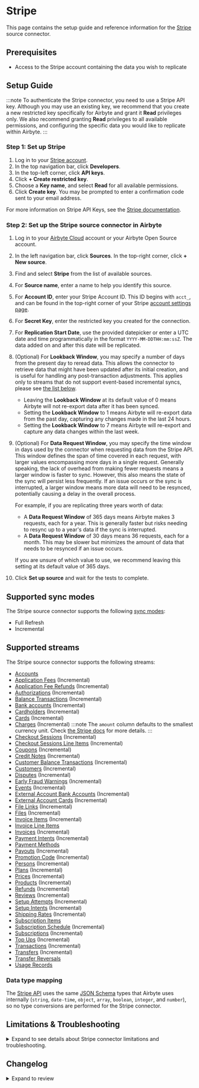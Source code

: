# Stripe

<HideInUI>

This page contains the setup guide and reference information for the [Stripe](https://stripe.com/) source connector.

</HideInUI>

## Prerequisites

- Access to the Stripe account containing the data you wish to replicate

## Setup Guide

:::note
To authenticate the Stripe connector, you need to use a Stripe API key. Although you may use an existing key, we recommend that you create a new restricted key specifically for Airbyte and grant it **Read** privileges only. We also recommend granting **Read** privileges to all available permissions, and configuring the specific data you would like to replicate within Airbyte.
:::

### Step 1: Set up Stripe

1. Log in to your [Stripe account](https://dashboard.stripe.com/login).
2. In the top navigation bar, click **Developers**.
3. In the top-left corner, click **API keys**.
4. Click **+ Create restricted key**.
5. Choose a **Key name**, and select **Read** for all available permissions.
6. Click **Create key**. You may be prompted to enter a confirmation code sent to your email address.

For more information on Stripe API Keys, see the [Stripe documentation](https://stripe.com/docs/keys).

### Step 2: Set up the Stripe source connector in Airbyte

1. Log in to your [Airbyte Cloud](https://cloud.airbyte.com/workspaces) account or your Airbyte Open Source account.
2. In the left navigation bar, click **Sources**. In the top-right corner, click **+ New source**.
3. Find and select **Stripe** from the list of available sources.
4. For **Source name**, enter a name to help you identify this source.
5. For **Account ID**, enter your Stripe Account ID. This ID begins with `acct_`, and can be found in the top-right corner of your Stripe [account settings page](https://dashboard.stripe.com/settings/account).
6. For **Secret Key**, enter the restricted key you created for the connection.
7. For **Replication Start Date**, use the provided datepicker or enter a UTC date and time programmatically in the format `YYYY-MM-DDTHH:mm:ssZ`. The data added on and after this date will be replicated.
8. (Optional) For **Lookback Window**, you may specify a number of days from the present day to reread data. This allows the connector to retrieve data that might have been updated after its initial creation, and is useful for handling any post-transaction adjustments. This applies only to streams that do not support event-based incremental syncs, please see [the list below](#troubleshooting).

   - Leaving the **Lookback Window** at its default value of 0 means Airbyte will not re-export data after it has been synced.
   - Setting the **Lookback Window** to 1 means Airbyte will re-export data from the past day, capturing any changes made in the last 24 hours.
   - Setting the **Lookback Window** to 7 means Airbyte will re-export and capture any data changes within the last week.

9. (Optional) For **Data Request Window**, you may specify the time window in days used by the connector when requesting data from the Stripe API. This window defines the span of time covered in each request, with larger values encompassing more days in a single request. Generally speaking, the lack of overhead from making fewer requests means a larger window is faster to sync. However, this also means the state of the sync will persist less frequently. If an issue occurs or the sync is interrupted, a larger window means more data will need to be resynced, potentially causing a delay in the overall process.

   For example, if you are replicating three years worth of data:

   - A **Data Request Window** of 365 days means Airbyte makes 3 requests, each for a year. This is generally faster but risks needing to resync up to a year's data if the sync is interrupted.
   - A **Data Request Window** of 30 days means 36 requests, each for a month. This may be slower but minimizes the amount of data that needs to be resynced if an issue occurs.

   If you are unsure of which value to use, we recommend leaving this setting at its default value of 365 days.

10. Click **Set up source** and wait for the tests to complete.

<HideInUI>

## Supported sync modes

The Stripe source connector supports the following [sync modes](https://docs.airbyte.com/cloud/core-concepts#connection-sync-modes):

- Full Refresh
- Incremental

## Supported streams

The Stripe source connector supports the following streams:

- [Accounts](https://stripe.com/docs/api/accounts/list)
- [Application Fees](https://stripe.com/docs/api/application_fees) \(Incremental\)
- [Application Fee Refunds](https://stripe.com/docs/api/fee_refunds/list) \(Incremental\)
- [Authorizations](https://stripe.com/docs/api/issuing/authorizations/list) \(Incremental\)
- [Balance Transactions](https://stripe.com/docs/api/balance_transactions/list) \(Incremental\)
- [Bank accounts](https://stripe.com/docs/api/customer_bank_accounts/list) \(Incremental\)
- [Cardholders](https://stripe.com/docs/api/issuing/cardholders/list) \(Incremental\)
- [Cards](https://stripe.com/docs/api/issuing/cards/list) \(Incremental\)
- [Charges](https://stripe.com/docs/api/charges/list) \(Incremental\)
  :::note
  The `amount` column defaults to the smallest currency unit. Check [the Stripe docs](https://stripe.com/docs/api/charges/object) for more details.
  :::
- [Checkout Sessions](https://stripe.com/docs/api/checkout/sessions/list) \(Incremental\)
- [Checkout Sessions Line Items](https://stripe.com/docs/api/checkout/sessions/line_items) \(Incremental\)
- [Coupons](https://stripe.com/docs/api/coupons/list) \(Incremental\)
- [Credit Notes](https://stripe.com/docs/api/credit_notes/list) \(Incremental\)
- [Customer Balance Transactions](https://stripe.com/docs/api/customer_balance_transactions/list) \(Incremental\)
- [Customers](https://stripe.com/docs/api/customers/list) \(Incremental\)
- [Disputes](https://stripe.com/docs/api/disputes/list) \(Incremental\)
- [Early Fraud Warnings](https://stripe.com/docs/api/radar/early_fraud_warnings/list) \(Incremental\)
- [Events](https://stripe.com/docs/api/events/list) \(Incremental\)
- [External Account Bank Accounts](https://stripe.com/docs/api/external_account_bank_accounts/list) \(Incremental\)
- [External Account Cards](https://stripe.com/docs/api/external_account_cards/list) \(Incremental\)
- [File Links](https://stripe.com/docs/api/file_links/list) \(Incremental\)
- [Files](https://stripe.com/docs/api/files/list) \(Incremental\)
- [Invoice Items](https://stripe.com/docs/api/invoiceitems/list) \(Incremental\)
- [Invoice Line Items](https://stripe.com/docs/api/invoices/invoice_lines)
- [Invoices](https://stripe.com/docs/api/invoices/list) \(Incremental\)
- [Payment Intents](https://stripe.com/docs/api/payment_intents/list) \(Incremental\)
- [Payment Methods](https://stripe.com/docs/api/payment_methods/list)
- [Payouts](https://stripe.com/docs/api/payouts/list) \(Incremental\)
- [Promotion Code](https://stripe.com/docs/api/promotion_codes/list) \(Incremental\)
- [Persons](https://stripe.com/docs/api/persons/list) \(Incremental\)
- [Plans](https://stripe.com/docs/api/plans/list) \(Incremental\)
- [Prices](https://stripe.com/docs/api/prices/list) \(Incremental\)
- [Products](https://stripe.com/docs/api/products/list) \(Incremental\)
- [Refunds](https://stripe.com/docs/api/refunds/list) \(Incremental\)
- [Reviews](https://stripe.com/docs/api/radar/reviews/list) \(Incremental\)
- [Setup Attempts](https://stripe.com/docs/api/setup_attempts/list) \(Incremental\)
- [Setup Intents](https://stripe.com/docs/api/setup_intents/list) \(Incremental\)
- [Shipping Rates](https://stripe.com/docs/api/shipping_rates/list) \(Incremental\)
- [Subscription Items](https://stripe.com/docs/api/subscription_items/list)
- [Subscription Schedule](https://stripe.com/docs/api/subscription_schedules) \(Incremental\)
- [Subscriptions](https://stripe.com/docs/api/subscriptions/list) \(Incremental\)
- [Top Ups](https://stripe.com/docs/api/topups/list) \(Incremental\)
- [Transactions](https://stripe.com/docs/api/transfers/list) \(Incremental\)
- [Transfers](https://stripe.com/docs/api/transfers/list) \(Incremental\)
- [Transfer Reversals](https://stripe.com/docs/api/transfer_reversals/list)
- [Usage Records](https://stripe.com/docs/api/usage_records/subscription_item_summary_list)

### Data type mapping

The [Stripe API](https://stripe.com/docs/api) uses the same [JSON Schema](https://json-schema.org/understanding-json-schema/reference/index.html) types that Airbyte uses internally \(`string`, `date-time`, `object`, `array`, `boolean`, `integer`, and `number`\), so no type conversions are performed for the Stripe connector.

## Limitations & Troubleshooting

<details>
<summary>
Expand to see details about Stripe connector limitations and troubleshooting.
</summary>

### Connector limitations

#### Rate limiting

The Stripe connector should not run into Stripe API limitations under normal usage. See Stripe [Rate limits](https://stripe.com/docs/rate-limits) documentation. [Create an issue](https://github.com/airbytehq/airbyte/issues) if you see any rate limit issues that are not automatically retried successfully.

:::warning
**Stripe API Restriction on Events Data**: Access to the events endpoint is [guaranteed only for the last 30 days](https://stripe.com/docs/api/events) by Stripe. If you use the Full Refresh Overwrite sync, be aware that any events data older than 30 days will be **deleted** from your target destination and replaced with the data from the last 30 days only. Use an Append sync mode to ensure historical data is retained.
Please be aware: this also means that any change older than 30 days will not be replicated using the incremental sync mode. If you want all your synced data to remain up to date, please set up your sync frequency to no more than 30 days.
:::

### Troubleshooting

Since the Stripe API does not allow querying objects which were updated since the last sync, the Stripe connector uses the Events API under the hood to implement incremental syncs and export data based on its update date.
However, not all the entities are supported by the Events API, so the Stripe connector uses the `created` field or its analogue to query for new data in your Stripe account. These are the entities synced based on the date of creation:

- `Balance Transactions`
- `Events`
- `File Links`
- `Files`
- `Refunds`
- `Setup Attempts`
- `Shipping Rates`

On the other hand, the following streams use the `updated` field value as a cursor:

:::note

`updated` is an artificial cursor field introduced by Airbyte for the Incremental sync option.

:::

- `Application Fees`
- `Application Fee Refunds`
- `Authorizations`
- `Bank Accounts`
- `Cardholders`
- `Cards`
- `Charges`
- `Checkout Sessions`
- `Checkout Session Line Items` (cursor field is `checkout_session_updated`)
- `Coupons`
- `Credit Notes`
- `Customer Balance Transactions`
- `Customers`
- `Disputes`
- `Early Fraud Warnings`
- `External Account Bank Accounts`
- `External Account Cards`
- `Invoice Items`
- `Invoices`
- `Payment Intents`
- `Payouts`
- `Promotion Codes`
- `Persons`
- `Plans`
- `Prices`
- `Products`
- `Reviews`
- `Setup Intents`
- `Subscription Schedule`
- `Subscriptions`
- `Top Ups`
- `Transactions`
- `Transfers`

## Incremental deletes

The Stripe API also provides a way to implement incremental deletes for a limited number of streams:

- `Bank Accounts`
- `Coupons`
- `Customers`
- `External Account Bank Accounts`
- `External Account Cards`
- `Invoices`
- `Invoice Items`
- `Persons`
- `Plans`
- `Prices`
- `Products`
- `Subscriptions`

Each record is marked with `is_deleted` flag when the appropriate event happens upstream.

- Check out common troubleshooting issues for the Stripe source connector on our [Airbyte Forum](https://github.com/airbytehq/airbyte/discussions).

### Data type mapping

</details>

## Changelog

<details>
  <summary>Expand to review</summary>

| Version | Date       | Pull Request                                              | Subject                                                                                                                                                                                                                       |
| :------ | :--------- | :-------------------------------------------------------- | :---------------------------------------------------------------------------------------------------------------------------------------------------------------------------------------------------------------------------- |
| 5.4.10 | 2024-07-21 | [41985](https://github.com/airbytehq/airbyte/pull/41985) | Expand Invoice discounts and tax rates
| 5.4.9 | 2024-07-13 | [41760](https://github.com/airbytehq/airbyte/pull/41760) | Update dependencies |
| 5.4.8 | 2024-07-10 | [41477](https://github.com/airbytehq/airbyte/pull/41477) | Update dependencies |
| 5.4.7 | 2024-07-09 | [40869](https://github.com/airbytehq/airbyte/pull/40869) | Update dependencies |
| 5.4.6 | 2024-07-08 | [41044](https://github.com/airbytehq/airbyte/pull/41044) | Use latest `CDK` version possible |
| 5.4.5 | 2024-06-25 | [40404](https://github.com/airbytehq/airbyte/pull/40404) | Update dependencies |
| 5.4.4 | 2024-06-22 | [40040](https://github.com/airbytehq/airbyte/pull/40040) | Update dependencies |
| 5.4.3 | 2024-06-06 | [39284](https://github.com/airbytehq/airbyte/pull/39284) | [autopull] Upgrade base image to v1.2.2 |
| 5.4.2 | 2024-06-11 | [39412](https://github.com/airbytehq/airbyte/pull/39412) | Removed `invoice.upcomming` event type from (incremental sync) for `Invoices` stream |
| 5.4.1 | 2024-06-11 | [39393](https://github.com/airbytehq/airbyte/pull/39393) | Added missing `event types` (incremental sync) for `Invoices` stream |
| 5.4.0 | 2024-06-05 | [39138](https://github.com/airbytehq/airbyte/pull/39138) | Fixed the `Refunds` stream missing data for the `incremental` sync |
| 5.3.9 | 2024-05-22 | [38550](https://github.com/airbytehq/airbyte/pull/38550) | Update authenticator package |
| 5.3.8 | 2024-05-15 | [38248](https://github.com/airbytehq/airbyte/pull/38248) | Replace AirbyteLogger with logging.Logger |
| 5.3.7 | 2024-04-24 | [36663](https://github.com/airbytehq/airbyte/pull/36663) | Schema descriptions |
| 5.3.6 | 2024-04-18 | [37448](https://github.com/airbytehq/airbyte/pull/37448) | Ensure AirbyteTracedException in concurrent CDK are emitted with the right type |
| 5.3.5 | 2024-04-18 | [37418](https://github.com/airbytehq/airbyte/pull/37418) | Ensure python return code != 0 in case of error |
| 5.3.4 | 2024-04-11 | [37406](https://github.com/airbytehq/airbyte/pull/37406) | Update CDK version to have partitioned state fix |
| 5.3.3 | 2024-04-11 | [37001](https://github.com/airbytehq/airbyte/pull/37001) | Update airbyte-cdk to flush print buffer for every message |
| 5.3.2 | 2024-04-11 | [36964](https://github.com/airbytehq/airbyte/pull/36964) | Update CDK version to fix breaking change before another devs work on it |
| 5.3.1 | 2024-04-10 | [36960](https://github.com/airbytehq/airbyte/pull/36960) | Remove unused imports |
| 5.3.0 | 2024-03-12 | [35978](https://github.com/airbytehq/airbyte/pull/35978) | Upgrade CDK to start emitting record counts with state and full refresh state |
| 5.2.4 | 2024-02-12 | [35137](https://github.com/airbytehq/airbyte/pull/35137) | Fix license in `pyproject.toml` |
| 5.2.3 | 2024-02-09 | [35068](https://github.com/airbytehq/airbyte/pull/35068) | Manage dependencies with Poetry. |
| 5.2.2 | 2024-01-31 | [34619](https://github.com/airbytehq/airbyte/pull/34619) | Events stream concurrent on incremental syncs |
| 5.2.1 | 2024-01-18 | [34495](https://github.com/airbytehq/airbyte/pull/34495) | Fix deadlock issue |
| 5.2.0   | 2024-01-18 | [34347](https://github.com/airbytehq/airbyte/pull//34347) | Add new fields invoices and subscription streams. Upgrade the CDK for better memory usage.                                                                                                                                    |
| 5.1.3   | 2023-12-18 | [33306](https://github.com/airbytehq/airbyte/pull/33306/) | Adding integration tests                                                                                                                                                                                                      |
| 5.1.2   | 2024-01-04 | [33414](https://github.com/airbytehq/airbyte/pull/33414)  | Prepare for airbyte-lib                                                                                                                                                                                                       |
| 5.1.1   | 2024-01-04 | [33926](https://github.com/airbytehq/airbyte/pull/33926/) | Update endpoint for `bank_accounts` stream                                                                                                                                                                                    |
| 5.1.0   | 2023-12-11 | [32908](https://github.com/airbytehq/airbyte/pull/32908/) | Read full refresh streams concurrently                                                                                                                                                                                        |
| 5.0.2   | 2023-12-01 | [33038](https://github.com/airbytehq/airbyte/pull/33038)  | Add stream slice logging for SubStream                                                                                                                                                                                        |
| 5.0.1   | 2023-11-17 | [32638](https://github.com/airbytehq/airbyte/pull/32638/) | Availability stretegy: check availability of both endpoints (if applicable) - common API + events API                                                                                                                         |
| 5.0.0   | 2023-11-16 | [32286](https://github.com/airbytehq/airbyte/pull/32286/) | Fix multiple issues regarding usage of the incremental sync mode for the `Refunds`, `CheckoutSessions`, `CheckoutSessionsLineItems` streams. Fix schemas for the streams: `Invoices`, `Subscriptions`, `SubscriptionSchedule` |
| 4.5.4   | 2023-11-16 | [32284](https://github.com/airbytehq/airbyte/pull/32284/) | Enable client-side rate limiting                                                                                                                                                                                              |
| 4.5.3   | 2023-11-14 | [32473](https://github.com/airbytehq/airbyte/pull/32473/) | Have all full_refresh stream syncs be concurrent                                                                                                                                                                              |
| 4.5.2   | 2023-11-03 | [32146](https://github.com/airbytehq/airbyte/pull/32146/) | Fix multiple BankAccount issues                                                                                                                                                                                               |
| 4.5.1   | 2023-11-01 | [32056](https://github.com/airbytehq/airbyte/pull/32056/) | Use CDK version 0.52.8                                                                                                                                                                                                        |
| 4.5.0   | 2023-10-25 | [31327](https://github.com/airbytehq/airbyte/pull/31327/) | Use concurrent CDK when running in full-refresh                                                                                                                                                                               |
| 4.4.2   | 2023-10-24 | [31764](https://github.com/airbytehq/airbyte/pull/31764)  | Base image migration: remove Dockerfile and use the python-connector-base image                                                                                                                                               |
| 4.4.1   | 2023-10-18 | [31553](https://github.com/airbytehq/airbyte/pull/31553)  | Adjusted `Setup Attempts` and extended `Checkout Sessions` stream schemas                                                                                                                                                     |
| 4.4.0   | 2023-10-04 | [31046](https://github.com/airbytehq/airbyte/pull/31046)  | Added margins field to invoice_line_items stream.                                                                                                                                                                             |
| 4.3.1   | 2023-09-27 | [30800](https://github.com/airbytehq/airbyte/pull/30800)  | Handle permission issues a non breaking                                                                                                                                                                                       |
| 4.3.0   | 2023-09-26 | [30752](https://github.com/airbytehq/airbyte/pull/30752)  | Do not sync upcoming invoices, extend stream schemas                                                                                                                                                                          |
| 4.2.0   | 2023-09-21 | [30660](https://github.com/airbytehq/airbyte/pull/30660)  | Fix updated state for the incremental syncs                                                                                                                                                                                   |
| 4.1.1   | 2023-09-15 | [30494](https://github.com/airbytehq/airbyte/pull/30494)  | Fix datatype of invoices.lines property                                                                                                                                                                                       |
| 4.1.0   | 2023-08-29 | [29950](https://github.com/airbytehq/airbyte/pull/29950)  | Implement incremental deletes, add suggested streams                                                                                                                                                                          |
| 4.0.1   | 2023-09-07 | [30254](https://github.com/airbytehq/airbyte/pull/30254)  | Fix cursorless incremental streams                                                                                                                                                                                            |
| 4.0.0   | 2023-08-15 | [29330](https://github.com/airbytehq/airbyte/pull/29330)  | Implement incremental syncs based on date of update                                                                                                                                                                           |
| 3.17.4  | 2023-08-15 | [29425](https://github.com/airbytehq/airbyte/pull/29425)  | Revert 3.17.3                                                                                                                                                                                                                 |
| 3.17.3  | 2023-08-01 | [28911](https://github.com/airbytehq/airbyte/pull/28911)  | Revert 3.17.2 and fix atm_fee property                                                                                                                                                                                        |
| 3.17.2  | 2023-08-01 | [28911](https://github.com/airbytehq/airbyte/pull/28911)  | Fix stream schemas, remove custom 403 error handling                                                                                                                                                                          |
| 3.17.1  | 2023-08-01 | [28887](https://github.com/airbytehq/airbyte/pull/28887)  | Fix `Invoices` schema                                                                                                                                                                                                         |
| 3.17.0  | 2023-07-28 | [26127](https://github.com/airbytehq/airbyte/pull/26127)  | Add `Prices` stream                                                                                                                                                                                                           |
| 3.16.0  | 2023-07-27 | [28776](https://github.com/airbytehq/airbyte/pull/28776)  | Add new fields to stream schemas                                                                                                                                                                                              |
| 3.15.0  | 2023-07-09 | [28709](https://github.com/airbytehq/airbyte/pull/28709)  | Remove duplicate streams                                                                                                                                                                                                      |
| 3.14.0  | 2023-07-09 | [27217](https://github.com/airbytehq/airbyte/pull/27217)  | Add `ShippingRates` stream                                                                                                                                                                                                    |
| 3.13.0  | 2023-07-18 | [28466](https://github.com/airbytehq/airbyte/pull/28466)  | Pin source API version                                                                                                                                                                                                        |
| 3.12.0  | 2023-05-20 | [26208](https://github.com/airbytehq/airbyte/pull/26208)  | Add new stream `Persons`                                                                                                                                                                                                      |
| 3.11.0  | 2023-06-26 | [27734](https://github.com/airbytehq/airbyte/pull/27734)  | License Update: Elv2 stream                                                                                                                                                                                                   |
| 3.10.0  | 2023-06-22 | [27132](https://github.com/airbytehq/airbyte/pull/27132)  | Add `CreditNotes` stream                                                                                                                                                                                                      |
| 3.9.1   | 2023-06-20 | [27522](https://github.com/airbytehq/airbyte/pull/27522)  | Fix formatting                                                                                                                                                                                                                |
| 3.9.0   | 2023-06-19 | [27362](https://github.com/airbytehq/airbyte/pull/27362)  | Add new Streams: Transfer Reversals, Setup Attempts, Usage Records, Transactions                                                                                                                                              |
| 3.8.0   | 2023-06-12 | [27238](https://github.com/airbytehq/airbyte/pull/27238)  | Add `Topups` stream; Add `Files` stream; Add `FileLinks` stream                                                                                                                                                               |
| 3.7.0   | 2023-06-06 | [27083](https://github.com/airbytehq/airbyte/pull/27083)  | Add new Streams: Authorizations, Cardholders, Cards, Payment Methods, Reviews                                                                                                                                                 |
| 3.6.0   | 2023-05-24 | [25893](https://github.com/airbytehq/airbyte/pull/25893)  | Add `ApplicationFeesRefunds` stream with parent `ApplicationFees`                                                                                                                                                             |
| 3.5.0   | 2023-05-20 | [22859](https://github.com/airbytehq/airbyte/pull/22859)  | Add stream `Early Fraud Warnings`                                                                                                                                                                                             |
| 3.4.3   | 2023-05-10 | [25965](https://github.com/airbytehq/airbyte/pull/25965)  | Fix Airbyte date-time data-types                                                                                                                                                                                              |
| 3.4.2   | 2023-05-04 | [25795](https://github.com/airbytehq/airbyte/pull/25795)  | Added `CDK TypeTransformer` to guarantee declared JSON Schema data-types                                                                                                                                                      |
| 3.4.1   | 2023-04-24 | [23389](https://github.com/airbytehq/airbyte/pull/23389)  | Add `customer_tax_ids` to `Invoices`                                                                                                                                                                                          |
| 3.4.0   | 2023-03-20 | [23963](https://github.com/airbytehq/airbyte/pull/23963)  | Add `SetupIntents` stream                                                                                                                                                                                                     |
| 3.3.0   | 2023-04-12 | [25136](https://github.com/airbytehq/airbyte/pull/25136)  | Add stream `Accounts`                                                                                                                                                                                                         |
| 3.2.0   | 2023-04-10 | [23624](https://github.com/airbytehq/airbyte/pull/23624)  | Add new stream `Subscription Schedule`                                                                                                                                                                                        |
| 3.1.0   | 2023-03-10 | [19906](https://github.com/airbytehq/airbyte/pull/19906)  | Expand `tiers` when syncing `Plans` streams                                                                                                                                                                                   |
| 3.0.5   | 2023-03-25 | [22866](https://github.com/airbytehq/airbyte/pull/22866)  | Specified date formatting in specification                                                                                                                                                                                    |
| 3.0.4   | 2023-03-24 | [24471](https://github.com/airbytehq/airbyte/pull/24471)  | Fix stream slices for single sliced streams                                                                                                                                                                                   |
| 3.0.3   | 2023-03-17 | [24179](https://github.com/airbytehq/airbyte/pull/24179)  | Get customer's attributes safely                                                                                                                                                                                              |
| 3.0.2   | 2023-03-13 | [24051](https://github.com/airbytehq/airbyte/pull/24051)  | Cache `customers` stream; Do not request transactions of customers with zero balance.                                                                                                                                         |
| 3.0.1   | 2023-02-22 | [22898](https://github.com/airbytehq/airbyte/pull/22898)  | Add missing column to Subscriptions stream                                                                                                                                                                                    |
| 3.0.0   | 2023-02-21 | [23295](https://github.com/airbytehq/airbyte/pull/23295)  | Fix invoice schema                                                                                                                                                                                                            |
| 2.0.0   | 2023-02-14 | [22312](https://github.com/airbytehq/airbyte/pull/22312)  | Another fix of `Invoices` stream schema + Remove http urls from openapi_spec.json                                                                                                                                             |
| 1.0.2   | 2023-02-09 | [22659](https://github.com/airbytehq/airbyte/pull/22659)  | Set `AvailabilityStrategy` for all streams                                                                                                                                                                                    |
| 1.0.1   | 2023-01-27 | [22042](https://github.com/airbytehq/airbyte/pull/22042)  | Set `AvailabilityStrategy` for streams explicitly to `None`                                                                                                                                                                   |
| 1.0.0   | 2023-01-25 | [21858](https://github.com/airbytehq/airbyte/pull/21858)  | Update the `Subscriptions` and `Invoices` stream schemas                                                                                                                                                                      |
| 0.1.40  | 2022-10-20 | [18228](https://github.com/airbytehq/airbyte/pull/18228)  | Update the `PaymentIntents` stream schema                                                                                                                                                                                     |
| 0.1.39  | 2022-09-28 | [17304](https://github.com/airbytehq/airbyte/pull/17304)  | Migrate to per-stream states.                                                                                                                                                                                                 |
| 0.1.38  | 2022-09-09 | [16537](https://github.com/airbytehq/airbyte/pull/16537)  | Fix `redeem_by` field type for `customers` stream                                                                                                                                                                             |
| 0.1.37  | 2022-08-16 | [15686](https://github.com/airbytehq/airbyte/pull/15686)  | Fix the bug when the stream couldn't be fetched due to limited permission set, if so - it should be skipped                                                                                                                   |
| 0.1.36  | 2022-08-04 | [15292](https://github.com/airbytehq/airbyte/pull/15292)  | Implement slicing                                                                                                                                                                                                             |
| 0.1.35  | 2022-07-21 | [14924](https://github.com/airbytehq/airbyte/pull/14924)  | Remove `additionalProperties` field from spec and schema                                                                                                                                                                      |
| 0.1.34  | 2022-07-01 | [14357](https://github.com/airbytehq/airbyte/pull/14357)  | Add external account streams -                                                                                                                                                                                                |
| 0.1.33  | 2022-06-06 | [13449](https://github.com/airbytehq/airbyte/pull/13449)  | Add semi-incremental support for CheckoutSessions and CheckoutSessionsLineItems streams, fixed big in StripeSubStream, added unittests, updated docs                                                                          |
| 0.1.32  | 2022-04-30 | [12500](https://github.com/airbytehq/airbyte/pull/12500)  | Improve input configuration copy                                                                                                                                                                                              |
| 0.1.31  | 2022-04-20 | [12230](https://github.com/airbytehq/airbyte/pull/12230)  | Update connector to use a `spec.yaml`                                                                                                                                                                                         |
| 0.1.30  | 2022-03-21 | [11286](https://github.com/airbytehq/airbyte/pull/11286)  | Minor corrections to documentation and connector specification                                                                                                                                                                |
| 0.1.29  | 2022-03-08 | [10359](https://github.com/airbytehq/airbyte/pull/10359)  | Improved performance for streams with substreams: invoice_line_items, subscription_items, bank_accounts                                                                                                                       |
| 0.1.28  | 2022-02-08 | [10165](https://github.com/airbytehq/airbyte/pull/10165)  | Improve 404 handling for `CheckoutSessionsLineItems` stream                                                                                                                                                                   |
| 0.1.27  | 2021-12-28 | [9148](https://github.com/airbytehq/airbyte/pull/9148)    | Fix `date`, `arrival\_date` fields                                                                                                                                                                                            |
| 0.1.26  | 2021-12-21 | [8992](https://github.com/airbytehq/airbyte/pull/8992)    | Fix type `events.request` in schema                                                                                                                                                                                           |
| 0.1.25  | 2021-11-25 | [8250](https://github.com/airbytehq/airbyte/pull/8250)    | Rearrange setup fields                                                                                                                                                                                                        |
| 0.1.24  | 2021-11-08 | [7729](https://github.com/airbytehq/airbyte/pull/7729)    | Include tax data in `checkout_sessions_line_items` stream                                                                                                                                                                     |
| 0.1.23  | 2021-11-08 | [7729](https://github.com/airbytehq/airbyte/pull/7729)    | Correct `payment_intents` schema                                                                                                                                                                                              |
| 0.1.22  | 2021-11-05 | [7345](https://github.com/airbytehq/airbyte/pull/7345)    | Add 3 new streams                                                                                                                                                                                                             |
| 0.1.21  | 2021-10-07 | [6841](https://github.com/airbytehq/airbyte/pull/6841)    | Fix missing `start_date` argument + update json files for SAT                                                                                                                                                                 |
| 0.1.20  | 2021-09-30 | [6017](https://github.com/airbytehq/airbyte/pull/6017)    | Add lookback_window_days parameter                                                                                                                                                                                            |
| 0.1.19  | 2021-09-27 | [6466](https://github.com/airbytehq/airbyte/pull/6466)    | Use `start_date` parameter in incremental streams                                                                                                                                                                             |
| 0.1.18  | 2021-09-14 | [6004](https://github.com/airbytehq/airbyte/pull/6004)    | Fix coupons and subscriptions stream schemas by removing incorrect timestamp formatting                                                                                                                                       |
| 0.1.17  | 2021-09-14 | [6004](https://github.com/airbytehq/airbyte/pull/6004)    | Add `PaymentIntents` stream                                                                                                                                                                                                   |
| 0.1.16  | 2021-07-28 | [4980](https://github.com/airbytehq/airbyte/pull/4980)    | Remove Updated field from schemas                                                                                                                                                                                             |
| 0.1.15  | 2021-07-21 | [4878](https://github.com/airbytehq/airbyte/pull/4878)    | Fix incorrect percent_off and discounts data filed types                                                                                                                                                                      |
| 0.1.14  | 2021-07-09 | [4669](https://github.com/airbytehq/airbyte/pull/4669)    | Subscriptions Stream now returns all kinds of subscriptions \(including expired and canceled\)                                                                                                                                |
| 0.1.13  | 2021-07-03 | [4528](https://github.com/airbytehq/airbyte/pull/4528)    | Remove regex for acc validation                                                                                                                                                                                               |
| 0.1.12  | 2021-06-08 | [3973](https://github.com/airbytehq/airbyte/pull/3973)    | Add `AIRBYTE_ENTRYPOINT` for Kubernetes support                                                                                                                                                                               |
| 0.1.11  | 2021-05-30 | [3744](https://github.com/airbytehq/airbyte/pull/3744)    | Fix types in schema                                                                                                                                                                                                           |
| 0.1.10  | 2021-05-28 | [3728](https://github.com/airbytehq/airbyte/pull/3728)    | Update data types to be number instead of int                                                                                                                                                                                 |
| 0.1.9   | 2021-05-13 | [3367](https://github.com/airbytehq/airbyte/pull/3367)    | Add acceptance tests for connected accounts                                                                                                                                                                                   |
| 0.1.8   | 2021-05-11 | [3566](https://github.com/airbytehq/airbyte/pull/3368)    | Bump CDK connectors                                                                                                                                                                                                           |

</details>

</HideInUI>
